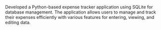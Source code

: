 Developed a Python-based expense tracker application using SQLite for database management. The application allows users to manage and track their expenses efficiently with various features for entering, viewing, and editing data.
